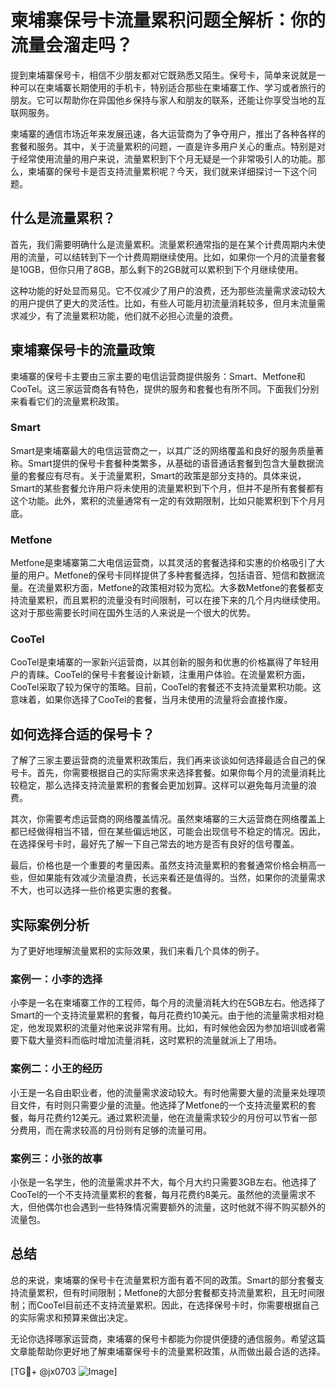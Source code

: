 # 柬埔寨保号卡流量累积问题全解析：你的流量会溜走吗？

提到柬埔寨保号卡，相信不少朋友都对它既熟悉又陌生。保号卡，简单来说就是一种可以在柬埔寨长期使用的手机卡，特别适合那些在柬埔寨工作、学习或者旅行的朋友。它可以帮助你在异国他乡保持与家人和朋友的联系，还能让你享受当地的互联网服务。

柬埔寨的通信市场近年来发展迅速，各大运营商为了争夺用户，推出了各种各样的套餐和服务。其中，关于流量累积的问题，一直是许多用户关心的重点。特别是对于经常使用流量的用户来说，流量累积到下个月无疑是一个非常吸引人的功能。那么，柬埔寨的保号卡是否支持流量累积呢？今天，我们就来详细探讨一下这个问题。

## 什么是流量累积？

首先，我们需要明确什么是流量累积。流量累积通常指的是在某个计费周期内未使用的流量，可以结转到下一个计费周期继续使用。比如，如果你一个月的流量套餐是10GB，但你只用了8GB，那么剩下的2GB就可以累积到下个月继续使用。

这种功能的好处显而易见。它不仅减少了用户的浪费，还为那些流量需求波动较大的用户提供了更大的灵活性。比如，有些人可能月初流量消耗较多，但月末流量需求减少，有了流量累积功能，他们就不必担心流量的浪费。

## 柬埔寨保号卡的流量政策

柬埔寨的保号卡主要由三家主要的电信运营商提供服务：Smart、Metfone和CooTel。这三家运营商各有特色，提供的服务和套餐也有所不同。下面我们分别来看看它们的流量累积政策。

### Smart

Smart是柬埔寨最大的电信运营商之一，以其广泛的网络覆盖和良好的服务质量著称。Smart提供的保号卡套餐种类繁多，从基础的语音通话套餐到包含大量数据流量的套餐应有尽有。关于流量累积，Smart的政策是部分支持的。具体来说，Smart的某些套餐允许用户将未使用的流量累积到下个月，但并不是所有套餐都有这个功能。此外，累积的流量通常有一定的有效期限制，比如只能累积到下个月月底。

### Metfone

Metfone是柬埔寨第二大电信运营商，以其灵活的套餐选择和实惠的价格吸引了大量的用户。Metfone的保号卡同样提供了多种套餐选择，包括语音、短信和数据流量。在流量累积方面，Metfone的政策相对较为宽松。大多数Metfone的套餐都支持流量累积，而且累积的流量没有时间限制，可以在接下来的几个月内继续使用。这对于那些需要长时间在国外生活的人来说是一个很大的优势。

### CooTel

CooTel是柬埔寨的一家新兴运营商，以其创新的服务和优惠的价格赢得了年轻用户的青睐。CooTel的保号卡套餐设计新颖，注重用户体验。在流量累积方面，CooTel采取了较为保守的策略。目前，CooTel的套餐还不支持流量累积功能。这意味着，如果你选择了CooTel的套餐，当月未使用的流量将会直接作废。

## 如何选择合适的保号卡？

了解了三家主要运营商的流量累积政策后，我们再来谈谈如何选择最适合自己的保号卡。首先，你需要根据自己的实际需求来选择套餐。如果你每个月的流量消耗比较稳定，那么选择支持流量累积的套餐会更加划算。这样可以避免每月流量的浪费。

其次，你需要考虑运营商的网络覆盖情况。虽然柬埔寨的三大运营商在网络覆盖上都已经做得相当不错，但在某些偏远地区，可能会出现信号不稳定的情况。因此，在选择保号卡时，最好先了解一下自己常去的地方是否有良好的信号覆盖。

最后，价格也是一个重要的考量因素。虽然支持流量累积的套餐通常价格会稍高一些，但如果能有效减少流量浪费，长远来看还是值得的。当然，如果你的流量需求不大，也可以选择一些价格更实惠的套餐。

## 实际案例分析

为了更好地理解流量累积的实际效果，我们来看几个具体的例子。

### 案例一：小李的选择

小李是一名在柬埔寨工作的工程师，每个月的流量消耗大约在5GB左右。他选择了Smart的一个支持流量累积的套餐，每月花费约10美元。由于他的流量需求相对稳定，他发现累积的流量对他来说非常有用。比如，有时候他会因为参加培训或者需要下载大量资料而临时增加流量消耗，这时累积的流量就派上了用场。

### 案例二：小王的经历

小王是一名自由职业者，他的流量需求波动较大。有时他需要大量的流量来处理项目文件，有时则只需要少量的流量。他选择了Metfone的一个支持流量累积的套餐，每月花费约12美元。通过累积流量，他在流量需求较少的月份可以节省一部分费用，而在需求较高的月份则有足够的流量可用。

### 案例三：小张的故事

小张是一名学生，他的流量需求并不大，每个月大约只需要3GB左右。他选择了CooTel的一个不支持流量累积的套餐，每月花费约8美元。虽然他的流量需求不大，但他偶尔也会遇到一些特殊情况需要额外的流量，这时他就不得不购买额外的流量包。

## 总结

总的来说，柬埔寨的保号卡在流量累积方面有着不同的政策。Smart的部分套餐支持流量累积，但有时间限制；Metfone的大部分套餐都支持流量累积，且无时间限制；而CooTel目前还不支持流量累积。因此，在选择保号卡时，你需要根据自己的实际需求和预算来做出决定。

无论你选择哪家运营商，柬埔寨的保号卡都能为你提供便捷的通信服务。希望这篇文章能帮助你更好地了解柬埔寨保号卡的流量累积政策，从而做出最合适的选择。

[TG💪+ @jx0703 ![Image](https://github.com/user-attachments/assets/dbca1d08-cadb-493c-b0ec-ad6f7a83f270)]
